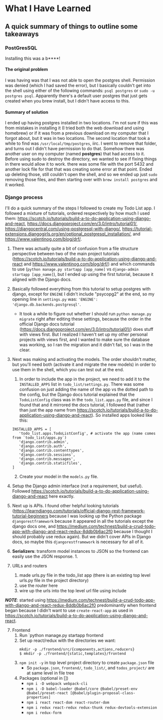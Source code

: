 What I Have Learned
=====
A quick summary of things to outline some takeaways
-----

### PostGresSQL
Installing this was a b****!
#### The original problem
I was having was that I was not able to open the postgres shell. Permission was denied (which I had saved the error), but I basically couldn't get into the shell using either of the following commands: `psql postgres` or `sudo -u postgres psql`. Apparently there's a default user postgres that just gets created when you brew install, but I didn't have access to this.

#### Summary of solution
I ended up having postgres installed in two locations. I'm not sure if this was from mistakes in installing it (I tried both the web download and using homebrew) or if it was from a previous download on my computer that I forgot about, but it was in two locations. The second location that took a while to find was `/usr/local/tmp/postgres`, iirc. I went to remove that folder, and turns out I didn't have permission to do that. Somehow there was another user on my computer (named **postgres**) that had access to it. Before using sudo to destroy the directory, we wanted to see if fixing things in there would allow it to work. there was some file with the port 5432 and another lock file for that that was creating some error at that point. Ended up deleting those, still couldn't open the shell, and so we ended up just `sudo` removing those files, and then starting over with `brew install postgres` and it worked.

### Django process
I'll do a quick summary of the steps I followed to create my Todo List app. I followed a mixture of tutorials, ordered respectively by how much I used them: https://scotch.io/tutorials/build-a-to-do-application-using-django-and-react, https://docs.djangoproject.com/en/3.0/intro/tutorial01/, https://djangocentral.com/using-postgresql-with-django/, https://tutorial-extensions.djangogirls.org/en/optional_postgresql_installation/, and https://www.valentinog.com/blog/drf/.

1. There was actually quite a bit of confusion from a file structure perspective between two of the main project tutorials (https://scotch.io/tutorials/build-a-to-do-application-using-django-and-react and https://www.valentinog.com/blog/drf/) and which commands to use (`python manage.py startapp [app_name]` vs `django-admin startapp [app_name]`), but I ended up using the first tutorial, because it aligned with the Django docs.
2. Basically followed everything from this tutorial to setup postgres with django, except for `ENGINE` I didn't include "psycopg2" at the end, so my opening line in `settings.py` was: `'ENGINE': 'django.db.backends.postgresql'`.
   * It took a while to figure out whether I should run `python manage.py migrate` right after editing these settings, because the order in the official Django docs tutorial (https://docs.djangoproject.com/en/3.0/intro/tutorial01/) does stuff with views first. But I realized I haven't set up my other personal projects with views first, and I wanted to make sure the database was working, so I ran the migration and it didn't fail, so I was in the clear.

2. Next was making and activating the models. The order shouldn't matter, but you'll need both (activate it and migrate the new models) in order to use them in the shell, which you can test out at the end.
   1. In order to include the app in the project, we need to add it to the `INSTALLED_APPS` list in `todo_list/settings.py`. There was some confusion on just adding the name of the app vs the dotted path to the config, but the Django docs tutorial explained that the `TodoListConfig` class was in the `todo_list.apps.py` file, and since I found that and it mirrored the docs tutorial, I followed that (rather than just the app name from https://scotch.io/tutorials/build-a-to-do-application-using-django-and-react). So installed apps looked like this:
   ```
   INSTALLED_APPS = [
      'todo_list.apps.TodoListConfig', # activate the app (name comes from `todo_list/apps.py`)
      'django.contrib.admin',
      'django.contrib.auth',
      'django.contrib.contenttypes',
      'django.contrib.sessions',
      'django.contrib.messages',
      'django.contrib.staticfiles',
   ]
   ```
   2. Create your model in the `models.py` file.

3. Setup the Django admin interface (not a requirement, but useful). Followed https://scotch.io/tutorials/build-a-to-do-application-using-django-and-react here exactly.
4. Next up is APIs. I found other helpful looking tutorials (https://learndjango.com/tutorials/official-django-rest-framework-tutorial-beginners because I was looking up the Python package `djangorestframework` because it appeared in all the tutorials except the django docs one, and https://medium.com/technest/build-a-crud-todo-app-with-django-and-react-redux-8ddb0b6ac2f0 because I thought I should probably use redux again). But we didn't cover APIs in Django docs, so maybe this `djangorestframework` is necessary for all of it.
5. **Serializers**: transform model instances to JSON so the frontend can easily use the JSON response.
   1. 

6. URLs and routers
   1. made urls.py file in the todo_list app (there is an existing top level urls.py file in the project directory)
   2. use the router here
   3. wire up the urls into the top level url file using include

***NOTE***: started using https://medium.com/technest/build-a-crud-todo-app-with-django-and-react-redux-8ddb0b6ac2f0 predominantly when frontend began because I didn't want to use `create-react-app` as used in https://scotch.io/tutorials/build-a-to-do-application-using-django-and-react.

7. Frontend
   1. Run `python manage.py startapp frontend
   2. Set up react/redux with the directories we want:
      ```
      mkdir -p ./frontend/src/{components,actions,reducers}
      $ mkdir -p ./frontend/{static,templates}/frontend
      ```
   3. `npm init -y` in top level project directory to create `package.json` file
      * So `package.json`, `frontend/`, `todo_list/`, and `todos_project/` are at same level in file tree
   3. Packages (optional in [])
      * `npm i -D webpack webpack-cli`
      * `npm i -D babel-loader @babel/core @babel/preset-env @babel/preset-react [@babel/plugin-proposal-class-properties]`
      * `npm i react react-dom react-router-dom`
      * `npm i redux react-redux redux-thunk redux-devtools-extension`
      * `npm i redux-form`